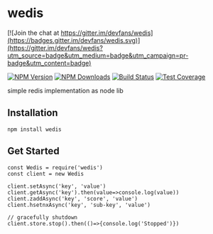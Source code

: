 # wedis

[![Join the chat at https://gitter.im/devfans/wedis](https://badges.gitter.im/devfans/wedis.svg)](https://gitter.im/devfans/wedis?utm_source=badge&utm_medium=badge&utm_campaign=pr-badge&utm_content=badge)

[![NPM Version][npm-image]][npm-url]
[![NPM Downloads][downloads-image]][downloads-url]
[![Build Status][travis-image]][travis-url]
[![Test Coverage][coveralls-image]][coveralls-url]

simple redis implementation as node lib

## Installation
```
npm install wedis
```

## Get Started
```
const Wedis = require('wedis')
const client = new Wedis

client.setAsync('key', 'value')
client.getAsync('key').then(value=>console.log(value))
client.zaddAsync('key', 'score', 'value')
client.hsetnxAsync('key', 'sub-key', 'value')

// gracefully shutdown
client.store.stop().then(()=>{console.log('Stopped')})
```


[npm-image]: https://img.shields.io/npm/v/wedis.svg
[npm-url]: https://npmjs.org/package/wedis
[travis-image]: https://img.shields.io/travis/devfans/wedis/master.svg
[travis-url]: https://travis-ci.org/devfans/wedis
[coveralls-image]: https://img.shields.io/coveralls/devfans/wedis/master.svg
[coveralls-url]: https://coveralls.io/r/devfans/wedis?branch=master
[downloads-image]: https://img.shields.io/npm/dm/wedis.svg
[downloads-url]: https://npmjs.org/package/wedis

